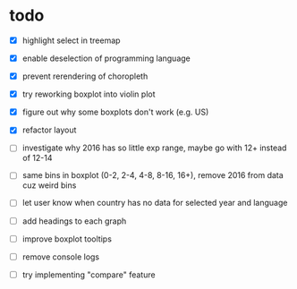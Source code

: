 # todo

- [x] highlight select in treemap
- [x] enable deselection of programming language
- [x] prevent rerendering of choropleth
- [x] try reworking boxplot into violin plot
- [x] figure out why some boxplots don't work (e.g. US)
- [x] refactor layout
- [ ] investigate why 2016 has so little exp range, maybe go with 12+ instead of 12-14
- [ ] same bins in boxplot (0-2, 2-4, 4-8, 8-16, 16+), remove 2016 from data cuz weird bins
- [ ] let user know when country has no data for selected year and language
- [ ] add headings to each graph
- [ ] improve boxplot tooltips
- [ ] remove console logs
- [ ] try implementing "compare" feature

